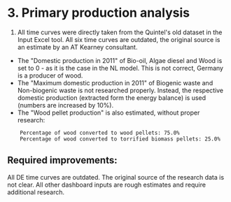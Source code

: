 # 3. Primary production analysis

1. All time curves were directly taken from the Quintel's old dataset in the Input Excel tool. All six time curves are outdated, the original source is an estimate by an AT Kearney consultant.
* The "Domestic production in 2011" of Bio-oil, Algae diesel and Wood is set to 0 - as it is the case in the NL model. This is not correct, Germany is a producer of wood.
* The "Maximum domestic production in 2011" of Biogenic waste and Non-biogenic waste is not researched properly. Instead, the respective domestic production (extracted form the energy balance) is used (numbers are increased by 10%).
* The "Wood pellet production" is also estimated, without proper research:

````
    Percentage of wood converted to wood pellets: 75.0%
    Percentage of wood converted to torrified biomass pellets: 25.0%
````


## Required improvements:

All DE time curves are outdated. The original source of the research data is not clear. All other dashboard inputs are rough estimates and require additional research.
